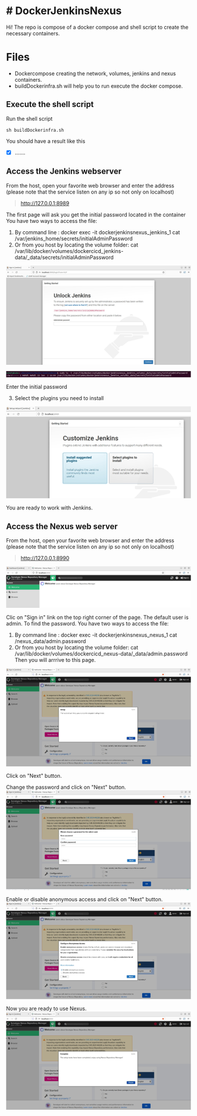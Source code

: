 
# # DockerJenkinsNexus

Hi! The repo is compose of a docker compose and shell script to create the necessary containers.

# Files

 - Dockercompose creating the network, volumes, jenkins and nexus containers.
 - buildDockerinfra.sh will help you to run execute the docker compose.

## Execute the shell script

Run the shell script 

    sh buildDockerinfra.sh

You should have a result like this

 - [x] .......

## Access the Jenkins webserver

From the host, open your favorite web browser and enter the address (please note that the service listen on any ip so not only on localhost)

> http://127.0.0.1:8989

The first page will ask you get the initial password located in the container
You have two ways to access the file:
1. By command line : docker exec -it dockerjenkinsnexus_jenkins_1 cat /var/jenkins_home/secrets/initialAdminPassword
2. Or from you host by locating the volume folder:  cat /var/lib/docker/volumes/dockercicd_jenkins-data/_data/secrets/initialAdminPassword

![enter image description here](https://raw.githubusercontent.com/djmhd/DockerJenkinsNexus/main/images/Jenkins%201.jpg)

![enter image description here](https://github.com/djmhd/DockerJenkinsNexus/raw/main/images/Jenkins%202.jpg)

Enter the initial password

3. Select the plugins you need to install

![enter image description here](https://github.com/djmhd/DockerJenkinsNexus/raw/main/images/Jenkins%203.jpg)

You are ready to work with Jenkins.

## Access the Nexus web server

From the host, open your favorite web browser and enter the address (please note that the service listen on any ip so not only on localhost)

> http://127.0.0.1:8990

![enter image description here](https://github.com/djmhd/DockerJenkinsNexus/raw/main/images/Nexus%201.jpg)

Clic on "Sign in" link on the top right corner of the page.
The default user is admin.
To find the password.
You have two ways to access the file:
1. By command line : docker exec -it dockerjenkinsnexus_nexus_1 cat /nexus_data/admin.password
2. Or from you host by locating the volume folder:  cat /var/lib/docker/volumes/dockercicd_nexus-data/_data/admin.password
Then you will arrrive to this page.

![enter image description here](https://github.com/djmhd/DockerJenkinsNexus/raw/main/images/Nexus%202.jpg)

Click on "Next" button.

Change the password and click on "Next" button.
![enter image description here](https://github.com/djmhd/DockerJenkinsNexus/raw/main/images/Nexus%203.jpg)

Enable or disable anonymous access and click on "Next" button.
![enter image description here](https://github.com/djmhd/DockerJenkinsNexus/raw/main/images/Nexus%204.jpg)

Now you are ready to use Nexus.
![enter image description here](https://github.com/djmhd/DockerJenkinsNexus/raw/main/images/Nexus%205.jpg)
